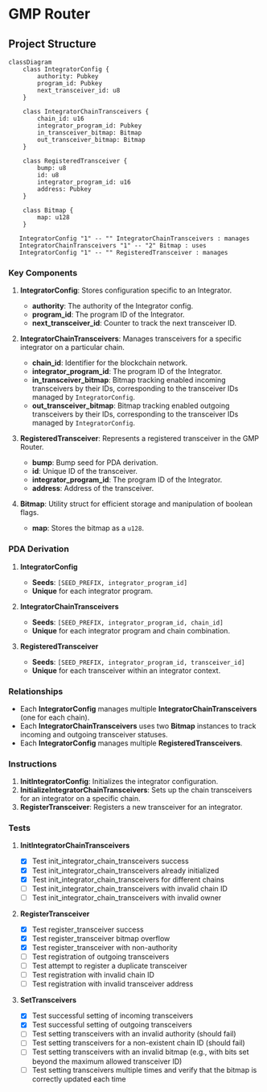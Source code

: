 # GMP Router

## Project Structure

```mermaid
classDiagram
    class IntegratorConfig {
        authority: Pubkey
        program_id: Pubkey
        next_transceiver_id: u8
    }

    class IntegratorChainTransceivers {
        chain_id: u16
        integrator_program_id: Pubkey
        in_transceiver_bitmap: Bitmap
        out_transceiver_bitmap: Bitmap
    }

    class RegisteredTransceiver {
        bump: u8
        id: u8
        integrator_program_id: u16
        address: Pubkey
    }

    class Bitmap {
        map: u128
    }

   IntegratorConfig "1" -- "" IntegratorChainTransceivers : manages
   IntegratorChainTransceivers "1" -- "2" Bitmap : uses
   IntegratorConfig "1" -- "" RegisteredTransceiver : manages
```

### Key Components

1. **IntegratorConfig**: Stores configuration specific to an Integrator.

   - **authority**: The authority of the Integrator config.
   - **program_id**: The program ID of the Integrator.
   - **next_transceiver_id**: Counter to track the next transceiver ID.

2. **IntegratorChainTransceivers**: Manages transceivers for a specific integrator on a particular chain.

   - **chain_id**: Identifier for the blockchain network.
   - **integrator_program_id**: The program ID of the Integrator.
   - **in_transceiver_bitmap**: Bitmap tracking enabled incoming transceivers by their IDs, corresponding to the transceiver IDs managed by `IntegratorConfig`.
   - **out_transceiver_bitmap**: Bitmap tracking enabled outgoing transceivers by their IDs, corresponding to the transceiver IDs managed by `IntegratorConfig`.

3. **RegisteredTransceiver**: Represents a registered transceiver in the GMP Router.

   - **bump**: Bump seed for PDA derivation.
   - **id**: Unique ID of the transceiver.
   - **integrator_program_id**: The program ID of the Integrator.
   - **address**: Address of the transceiver.

4. **Bitmap**: Utility struct for efficient storage and manipulation of boolean flags.

   - **map**: Stores the bitmap as a `u128`.

### PDA Derivation

1. **IntegratorConfig**

   - **Seeds**: `[SEED_PREFIX, integrator_program_id]`
   - **Unique** for each integrator program.

2. **IntegratorChainTransceivers**

   - **Seeds**: `[SEED_PREFIX, integrator_program_id, chain_id]`
   - **Unique** for each integrator program and chain combination.

3. **RegisteredTransceiver**

   - **Seeds**: `[SEED_PREFIX, integrator_program_id, transceiver_id]`
   - **Unique** for each transceiver within an integrator context.

### Relationships

- Each **IntegratorConfig** manages multiple **IntegratorChainTransceivers** (one for each chain).
- Each **IntegratorChainTransceivers** uses two **Bitmap** instances to track incoming and outgoing transceiver statuses.
- Each **IntegratorConfig** manages multiple **RegisteredTransceivers**.

### Instructions

1. **InitIntegratorConfig**: Initializes the integrator configuration.
2. **InitializeIntegratorChainTransceivers**: Sets up the chain transceivers for an integrator on a specific chain.
3. **RegisterTransceiver**: Registers a new transceiver for an integrator.

### Tests

1. **InitIntegratorChainTransceivers**

   - [x] Test init_integrator_chain_transceivers success
   - [x] Test init_integrator_chain_transceivers already initialized
   - [x] Test init_integrator_chain_transceivers for different chains
   - [ ] Test init_integrator_chain_transceivers with invalid chain ID
   - [ ] Test init_integrator_chain_transceivers with invalid owner

2. **RegisterTransceiver**

   - [x] Test register_transceiver success
   - [x] Test register_transceiver bitmap overflow
   - [x] Test register_transceiver with non-authority
   - [ ] Test registration of outgoing transceivers
   - [ ] Test attempt to register a duplicate transceiver
   - [ ] Test registration with invalid chain ID
   - [ ] Test registration with invalid transceiver address

3. **SetTransceivers**
   - [x] Test successful setting of incoming transceivers
   - [x] Test successful setting of outgoing transceivers
   - [ ] Test setting transceivers with an invalid authority (should fail)
   - [ ] Test setting transceivers for a non-existent chain ID (should fail)
   - [ ] Test setting transceivers with an invalid bitmap (e.g., with bits set beyond the maximum allowed transceiver ID)
   - [ ] Test setting transceivers multiple times and verify that the bitmap is correctly updated each time
